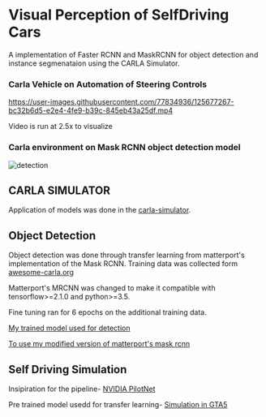 # Visual Perception of SelfDriving Cars

A implementation of Faster RCNN and MaskRCNN for object detection and instance segmenataion using the CARLA Simulator.


### Carla Vehicle on Automation of Steering Controls




https://user-images.githubusercontent.com/77834936/125677267-bc32b6d5-e2e4-4fe9-b39c-845eb43a25df.mp4


Video is run at 2.5x to visualize

### Carla environment on Mask RCNN object detection model

![detection](https://user-images.githubusercontent.com/77834936/126024259-d3ddbcf5-0a60-4dfe-83ce-54657cc52ed5.png)



## CARLA SIMULATOR

Application of models was done in the [carla-simulator](https://github.com/carla-simulator/carla). 

## Object Detection

Object detection was done through transfer learning from matterport's implementation of the Mask RCNN. 
Training data was collected form [awesome-carla.org](https://github.com/Amin-Tgz/awesome-CARLA)

Matterport's MRCNN was changed to make it compatible with tensorflow>=2.1.0 and python>=3.5.

Fine tuning ran for 6 epochs on the additional training data. 

[My trained model used for detection](https://drive.google.com/file/d/10Xk5-3wapfE6O2YaKTz3psicrTQau4e2/view?usp=sharing)

[To use my modified version of matterport's mask rcnn](/Object_Detection/mrcnn)

## Self Driving Simulation

Insipiration for the pipeline- [NVIDIA PilotNet](https://arxiv.org/pdf/1604.07316.pdf)

Pre trained model usedd for transfer learning- [ Simulation in GTA5](https://github.com/Will-J-Gale/GTA5-Self-Driving-Car)




